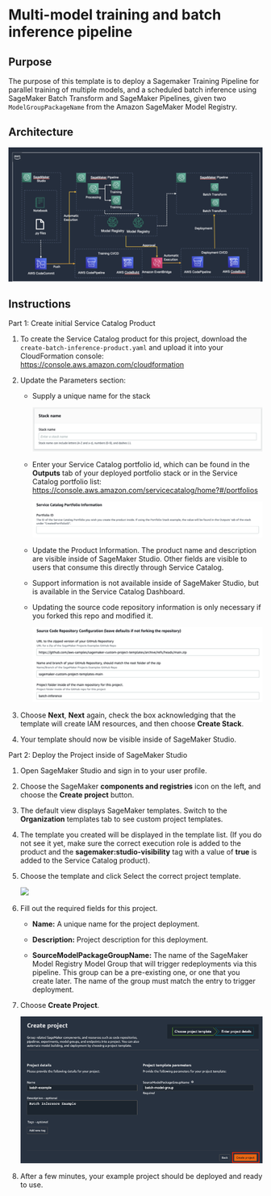 # Multi-model training and batch inference pipeline

## Purpose

The purpose of this template is to deploy a Sagemaker Training Pipeline for parallel training of multiple models, and a scheduled batch inference using SageMaker Batch Transform and SageMaker Pipelines, given two `ModelGroupPackageName` from the Amazon SageMaker Model Registry. 

## Architecture

![Architecture.png](images/Architecture.png)

## Instructions

Part 1: Create initial Service Catalog Product

1. To create the Service Catalog product for this project, download the `create-batch-inference-product.yaml` and upload it into your CloudFormation console: https://console.aws.amazon.com/cloudformation


2. Update the Parameters section:

    - Supply a unique name for the stack

        ![](images/batch-params-01.png)

    - Enter your Service Catalog portfolio id, which can be found in the __Outputs__ tab of your deployed portfolio stack or in the Service Catalog portfolio list: https://console.aws.amazon.com/servicecatalog/home?#/portfolios

        ![](images/batch-params-02.png)

    - Update the Product Information. The product name and description are visible inside of SageMaker Studio. Other fields are visible to users that consume this directly through Service Catalog. 

    - Support information is not available inside of SageMaker Studio, but is available in the Service Catalog Dashboard.

    - Updating the source code repository information is only necessary if you forked this repo and modified it.

        ![](images/batch-params-05.png)

3. Choose __Next__, __Next__ again, check the box acknowledging that the template will create IAM resources, and then choose __Create Stack__.

4. Your template should now be visible inside of SageMaker Studio.


Part 2: Deploy the Project inside of SageMaker Studio

1. Open SageMaker Studio and sign in to your user profile.

1. Choose the SageMaker __components and registries__ icon on the left, and choose the __Create project__ button.

1. The default view displays SageMaker templates. Switch to the __Organization__ templates tab to see custom project templates.

1. The template you created will be displayed in the template list. (If you do not see it yet, make sure the correct execution role is added to the product and the __sagemaker:studio-visibility__ tag with a value of __true__ is added to the Service Catalog product).

1. Choose the template and click Select the correct project template.

    ![](../images/sm-projects-listing.png)

6. Fill out the required fields for this project.

    - __Name:__ A unique name for the project deployment.

    - __Description:__ Project description for this deployment.

    - __SourceModelPackageGroupName:__ The name of the SageMaker Model Registry Model Group that will trigger redeployments via this pipeline. This group can be a pre-existing one, or one that you create later. The name of the group must match the entry to trigger deployment.

7. Choose __Create Project__.

    ![](images/batch-create-project.png)

8. After a few minutes, your example project should be deployed and ready to use.